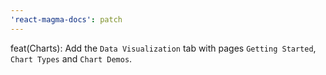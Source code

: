 ```yaml
---
'react-magma-docs': patch
---
```


feat(Charts): Add the `Data Visualization` tab with pages `Getting Started`, `Chart Types` and `Chart Demos`.
